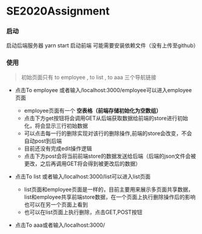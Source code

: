 # SE2020Assignment

### 启动
启动后端服务器
yarn start 启动前端
可能需要安装依赖文件（没有上传至github）


### 使用

>初始页面只有 to employee , to list , to aaa 三个导航链接

- 点击To employee 或者输入/localhost:3000/employee可以进入employee页面
  - employee页面有一个 **空表格（前端存储初始化为空数组）**
  - 点击下方get按钮将会调用GET从后端获取数据给前端的store进行初始化，将会显示三行初始数据
  - 可以点击每一行的删除实现对该行的删除操作,前端的store会改变，不会自动post到后端
  - 目前还没有完成edit操作逻辑
  - 点击下方post会将当前前端store的数据发送给后端（后端的json文件会被更改，之后再调用GET将会得到被更改后的数据）
  
- 点击To list 或者输入/localhost:3000/list可以进入list页面
  - list页面和employee页面是一样的，目前主要用来展示多页面共享数据，list和employee共享前端store数据，在一个页面上执行删除操作后的影响也可以在另一个页面上看到
  - 也可以在list页面上执行删除，点击GET,POST按钮
  
  
- 点击To aaa或者输入/localhost:3000/
